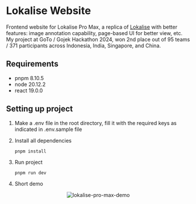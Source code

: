 # Lokalise Website

Frontend website for Lokalise Pro Max, a replica of [Lokalise](https://lokalise.com) with better features: image annotation capability, page-based UI for better view, etc. <br />
My project at GoTo / Gojek Hackathon 2024, won 2nd place out of 95 teams / 371 participants across Indonesia, India, Singapore, and China.

## Requirements

- pnpm 8.10.5
- node 20.12.2
- react 19.0.0

## Setting up project

1. Make a .env file in the root directory, fill it with the required keys as indicated in .env.sample file

2. Install all dependencies
   ```
   pnpm install
   ```

3. Run project
   ```
   pnpm run dev
   ```

4. Short demo
<p align="center">
  <img src="https://github.com/mukhlishga/lokalise-frontend/blob/main/Lokalise%20Pro%20Max.gif" alt="lokalise-pro-max-demo" />
</p>

